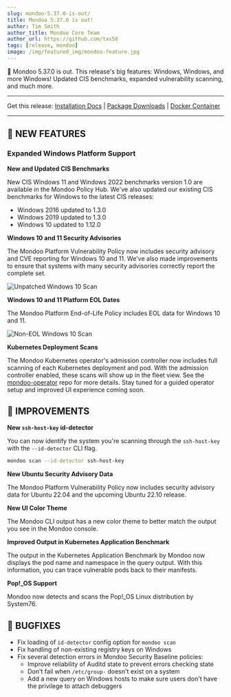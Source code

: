 ```yaml
---
slug: mondoo-5.37.0-is-out/
title: Mondoo 5.37.0 is out!
author: Tim Smith
author_title: Mondoo Core Team
author_url: https://github.com/tas50
tags: [release, mondoo]
image: /img/featured_img/mondoo-feature.jpg
---
```


🥳 Mondoo 5.37.0 is out. This release's big features: Windows, Windows, and more Windows! Updated CIS benchmarks, expanded vulnerability scanning, and much more.

---

Get this release: [Installation Docs](/cnspec/) | [Package Downloads](https://releases.mondoo.com/mondoo/) | [Docker Container](https://hub.docker.com/r/mondoo/client)

---

## 🎉 NEW FEATURES

### Expanded Windows Platform Support

**New and Updated CIS Benchmarks**

New CIS Windows 11 and Windows 2022 benchmarks version 1.0 are available in the Mondoo Policy Hub. We've also updated our existing CIS benchmarks for Windows to the latest CIS releases:

- Windows 2016 updated to 1.3.0
- Windows 2019 updated to 1.3.0
- Windows 10 updated to 1.12.0

**Windows 10 and 11 Security Advisories**

The Mondoo Platform Vulnerability Policy now includes security advisory and CVE reporting for Windows 10 and 11. We've also made improvements to ensure that systems with many security advisories correctly report the complete set.

![Unpatched Windows 10 Scan](/img/releases/2022-05-03-mondoo-5.37-is-out/windows_10_advisories.png)

**Windows 10 and 11 Platform EOL Dates**

The Mondoo Platform End-of-Life Policy includes EOL data for Windows 10 and 11.

![Non-EOL Windows 10 Scan](/img/releases/2022-05-03-mondoo-5.37-is-out/eol_reporting.png)

**Kubernetes Deployment Scans**

The Mondoo Kubernetes operator's admission controller now includes full scanning of each Kubernetes deployment and pod. With the admission controller enabled, these scans will show up in the fleet view. See the [mondoo-operator](https://github.com/mondoohq/mondoo-operator) repo for more details. Stay tuned for a guided operator setup and improved UI experience coming soon.

## 🧹 IMPROVEMENTS

**New `ssh-host-key` id-detector**

You can now identify the system you're scanning through the `ssh-host-key` with the `--id-detector` CLI flag.

```bash
mondoo scan --id-detector ssh-host-key
```

**New Ubuntu Security Advisory Data**

The Mondoo Platform Vulnerability Policy now includes security advisory data for Ubuntu 22.04 and the upcoming Ubuntu 22.10 release.

**New UI Color Theme**

The Mondoo CLI output has a new color theme to better match the output you see in the Mondoo console.

**Improved Output in Kubernetes Application Benchmark**

The output in the Kubernetes Application Benchmark by Mondoo now displays the pod name and namespace in the query output. With this information, you can trace vulnerable pods back to their manifests.

**Pop!\_OS Support**

Mondoo now detects and scans the Pop!\_OS Linux distribution by System76.

## 🐛 BUGFIXES

- Fix loading of `id-detector` config option for `mondoo scan`
- Fix handling of non-existing registry keys on Windows
- Fix several detection errors in Mondoo Security Baseline policies:
  - Improve reliability of Auditd state to prevent errors checking state
  - Don't fail when `/etc/group-` doesn't exist on a system
  - Add a new query on Windows hosts to make sure users don't have the privilege to attach debuggers
